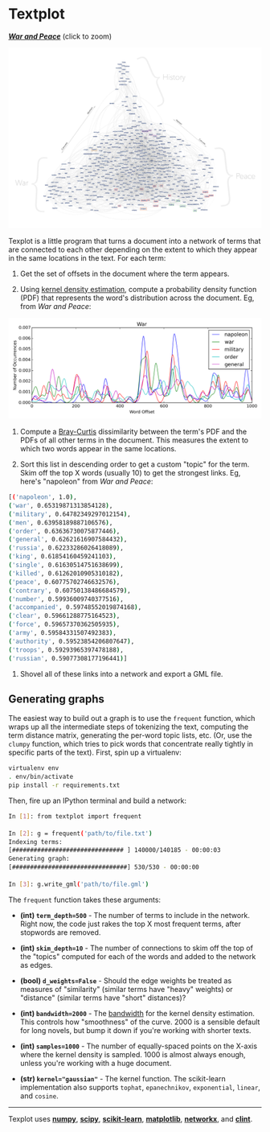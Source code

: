 # Textplot

<a href="http://textplot.s3-website-us-west-1.amazonaws.com/#mental-maps/war-and-peace" target="_new">**_War and Peace_**</a> (click to zoom)

<a href="http://textplot.s3-website-us-west-1.amazonaws.com/#mental-maps/war-and-peace" target="_new">![War and Peace](notes/mental-maps/networks/war-and-peace.jpg)</a>

Texplot is a little program that turns a document into a network of terms that are connected to each other depending on the extent to which they appear in the same locations in the text. For each term:

1. Get the set of offsets in the document where the term appears.

1. Using [kernel density estimation](http://en.wikipedia.org/wiki/Kernel_density_estimation), compute a probability density function (PDF) that represents the word's distribution across the document. Eg, from _War and Peace_:

  ![War and Peace](notes/mental-maps/figures/war.png)

1. Compute a [Bray-Curtis](http://en.wikipedia.org/wiki/Bray%E2%80%93Curtis_dissimilarity) dissimilarity between the term's PDF and the PDFs of all other terms in the document. This measures the extent to which two words appear in the same locations.

1. Sort this list in descending order to get a custom "topic" for the term. Skim off the top X words (usually 10) to get the strongest links. Eg, here's "napoleon" from _War and Peace_:

  ```bash
  [('napoleon', 1.0),
  ('war', 0.65319871313854128),
  ('military', 0.64782349297012154),
  ('men', 0.63958189887106576),
  ('order', 0.63636730075877446),
  ('general', 0.62621616907584432),
  ('russia', 0.62233286026418089),
  ('king', 0.61854160459241103),
  ('single', 0.61630514751638699),
  ('killed', 0.61262010905310182),
  ('peace', 0.60775702746632576),
  ('contrary', 0.60750138486684579),
  ('number', 0.59936009740377516),
  ('accompanied', 0.59748552019874168),
  ('clear', 0.59661288775164523),
  ('force', 0.59657370362505935),
  ('army', 0.59584331507492383),
  ('authority', 0.59523854206807647),
  ('troops', 0.59293965397478188),
  ('russian', 0.59077308177196441)]
  ```

1. Shovel all of these links into a network and export a GML file.

## Generating graphs

The easiest way to build out a graph is to use the `frequent` function, which wraps up all the intermediate steps of tokenizing the text, computing the term distance matrix, generating the per-word topic lists, etc. (Or, use the `clumpy` function, which tries to pick words that concentrate really tightly in specific parts of the text). First, spin up a virtualenv:

```bash
virtualenv env
. env/bin/activate
pip install -r requirements.txt
```

Then, fire up an IPython terminal and build a network:

```bash
In [1]: from textplot import frequent

In [2]: g = frequent('path/to/file.txt')
Indexing terms:
[############################### ] 140000/140185 - 00:00:03
Generating graph:
[################################] 530/530 - 00:00:00

In [3]: g.write_gml('path/to/file.gml')
```

The `frequent` function takes these arguments:

- **(int) `term_depth=500`** - The number of terms to include in the network. Right now, the code just rakes the top X most frequent terms, after stopwords are removed.

- **(int) `skim_depth=10`** - The number of connections to skim off the top of the "topics" computed for each of the words and added to the network as edges.

- **(bool) `d_weights=False`** - Should the edge weights be treated as measures of "similarity" (similar terms have "heavy" weights) or "distance" (similar terms have "short" distances)?

- **(int) `bandwidth=2000`** - The [bandwidth](http://en.wikipedia.org/wiki/Kernel_density_estimation#Bandwidth_selection) for the kernel density estimation. This controls how "smoothness" of the curve. 2000 is a sensible default for long novels, but bump it down if you're working with shorter texts.

- **(int) `samples=1000`** - The number of equally-spaced points on the X-axis where the kernel density is sampled. 1000 is almost always enough, unless you're working with a huge document.

- **(str) `kernel="gaussian"`** - The kernel function. The scikit-learn implementation also supports `tophat`, `epanechnikov`, `exponential`, `linear`, and `cosine`.

---

Texplot uses **[numpy](http://www.numpy.org)**, **[scipy](http://www.scipy.org)**, **[scikit-learn](http://scikit-learn.org)**, **[matplotlib](http://matplotlib.org)**, **[networkx](http://networkx.github.io)**, and **[clint](https://github.com/kennethreitz/clint)**.
